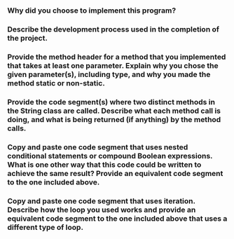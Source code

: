 ### Why did you choose to implement this program?

### Describe the development process used in the completion of the project. 

### Provide the method header for a method that you implemented that takes at least one parameter. Explain why you chose the given parameter(s), including type, and why you made the method static or non-static. 

### Provide the code segment(s) where two distinct methods in the String class are called. Describe what each method call is doing, and what is being returned (if anything) by the method calls. 

### Copy and paste one code segment that uses nested conditional statements or compound Boolean expressions. What is one other way that this code could be written to achieve the same result? Provide an equivalent code segment to the one included above. 

### Copy and paste one code segment that uses iteration. Describe how the loop you used works and provide an equivalent code segment to the one included above that uses a different type of loop.
